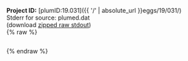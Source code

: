 **Project ID:** [plumID:19.031]({{ '/' | absolute_url }}eggs/19/031/)  
Stderr for source:  plumed.dat   
(download [zipped raw stdout](plumed.dat.plumed.stdout.txt.zip))  
{% raw %}
<pre>
</pre>
{% endraw %}
